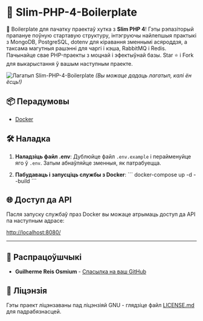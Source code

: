 # 🚀 Slim-PHP-4-Boilerplate

🚀 Boilerplate для пачатку праектаў хутка з **Slim PHP 4**! Гэты рэпазіторый прапануе поўную стартавую структуру, інтэгруючы найлепшыя практыкі з MongoDB, PostgreSQL, dotenv для кіравання зменнымі асяроддзя, а таксама магутныя рашэнні для чаргі і кэша, RabbitMQ і Redis. Пачынайце свае PHP-праекты з моцнай і эфектыўнай базы. Star ⭐ і Fork для выкарыстання ў вашым наступным праекте.

![Лагатып Slim-PHP-4-Boilerplate](https://avatars.githubusercontent.com/u/18685227?v=4) 
*(Вы можаце дадаць лагатып, калі ён ёсць!)*

## 📦 Перадумовы

- [Docker](https://www.docker.com/get-started)

## 🛠️ Наладка

1. **Наладзіць файл .env**: Дублюйце файл `.env.example` і перайменуйце яго ў `.env`. Затым абнаўляйце зменныя, як патрабуецца.

2. **Пабудаваць і запусціць службы з Docker**:
\```
docker-compose up -d --build
\```

## 🌐 Доступ да API

Пасля запуску службаў праз Docker вы можаце атрымаць доступ да API па наступным адрасе:

[http://localhost:8080/](http://localhost:8080/)

---

## 🤖 Распрацоўшчыкі

- **Guilherme Reis Osmium** - [Спасылка на ваш GitHub](https://github.com/guilhermeosmium)

## 📄 Ліцэнзія

Гэты праект ліцэнзаваны пад ліцэнзіяй GNU - глядзіце файл [LICENSE.md](LICENSE.md) для падрабязнасцей.
